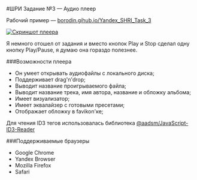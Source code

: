 #ШРИ Задание №3 — Аудио плеер

Рабочий пример — [borodin.gihub.io/Yandex_SHRI_Task_3](http://borodin.github.io/Yandex_SHRI_Task_3/)

[![Скриншот плеера](http://maximborodin.ru/works/shri/doc/demo.png?1)](http://borodin.github.io/Yandex_SHRI_Task_3/)

Я немного отошел от задания и вместо кнопок Play и Stop сделал одну кнопку Play/Pause, я думаю она гораздо полезнее.

###Возможности плеера
* Он умеет открывать аудиофайлы с локального диска;
* Поддерживает drag'n'drop;
* Выводит название проигрываемого файла;
* Выводит название трека, имя автора, название и обложку альбома;
* Имеет визуализатор;
* Имеет эквалайзер с готовыми пресетами;
* Отображает обложку в favikon'ке;

Для чтения ID3 тегов использовалась библиотека [@aadsm/JavaScript-ID3-Reader](http://github.com/aadsm/JavaScript-ID3-Reader)

###Поддерживаемые браузеры
* Google Chrome
* Yandex Browser
* Mozilla Firefox
* Safari
